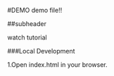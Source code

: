#DEMO
demo file!!

##subheader 

watch tutorial

###Local Development

1.Open index.html in your browser.